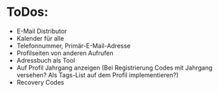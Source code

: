 # ToDos:

- E-Mail Distributor
- Kalender für alle
- Telefonnummer, Primär-E-Mail-Adresse
- Profilseiten von anderen Aufrufen
- Adressbuch als Tool
- Auf Profil Jahrgang anzeigen (Bei Registrierung Codes mit Jahrgang versehen? Als Tags-List auf dem Profil implementieren?)
- Recovery Codes